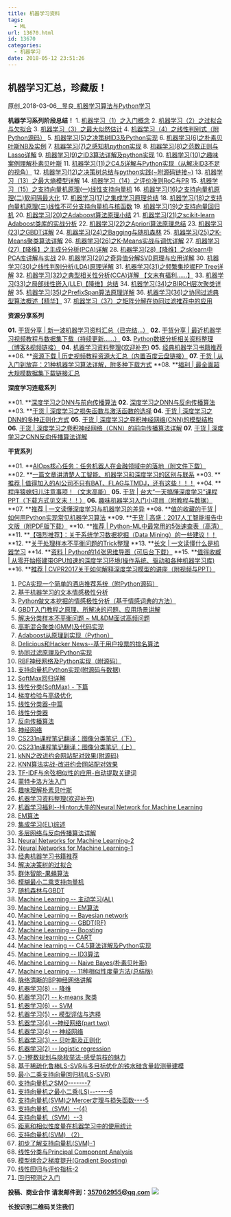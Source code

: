 ```yaml
---
title: 机器学习资料
tags:
  - ML
url: 13670.html
id: 13670
categories:
  - 机器学习
date: 2018-05-12 23:51:26
---
```


机器学习汇总，珍藏版！
-----------

原创_2018-03-06__昱良_[机器学习算法与Python学习](http://mp.weixin.qq.com/s?__biz=MzIxODM4MjA5MA==&mid=2247486051&idx=1&sn=f20320c032e8b931cc780af08386a53a&chksm=97ea2006a09da910bb1a72e7d48bae70a7c4729ef8b8e5b3698b94a86b8dbc42f53f902744d9&mpshare=1&scene=1&srcid=04250YqMJwbCngDvIt2nmdFZ##)

**机器学习系列阶段总结！** 1. [机器学习（1）之入门概念](http://mp.weixin.qq.com/s?__biz=MzIxODM4MjA5MA==&mid=2247484910&idx=1&sn=0ec78243f74a990bb66fd9c51d5eb2dc&chksm=97ea2f8ba09da69d366d703cf85cc9dd826995f2b70b803a7e27a7beacf6fa2696af0fd6c831&scene=21#wechat_redirect) 2. [机器学习（2）之过拟合与欠拟合](http://mp.weixin.qq.com/s?__biz=MzIxODM4MjA5MA==&mid=2247484913&idx=1&sn=c82442d99fedde50e4cc05536c2ae4c4&chksm=97ea2f94a09da682f81e76beac91ebebb54ecdcbeb1172d35fb38190bf0114ec867a95e3a93c&scene=21#wechat_redirect) 3. [机器学习（3）之最大似然估计](http://mp.weixin.qq.com/s?__biz=MzIxODM4MjA5MA==&mid=2247484944&idx=1&sn=ad751c6249d5eba6246b90c6ef576ca3&chksm=97ea2c75a09da56323cf8fea1a30d44b68601aaaaf7ff9df3a3633fb0d6a9a676d57826cae33&scene=21#wechat_redirect) 4. [机器学习（4）之线性判别式（附Python源码）](http://mp.weixin.qq.com/s?__biz=MzIxODM4MjA5MA==&mid=2247484970&idx=1&sn=6be0de98525c4d1667c56bb416725542&chksm=97ea2c4fa09da559a70e9c4ae1ef9f998a30dcf54d7be9c1e3bf76dce9bfa238d99eda58bfb4&scene=21#wechat_redirect) 5. [机器学习(5)之决策树ID3及Python实现](http://mp.weixin.qq.com/s?__biz=MzIxODM4MjA5MA==&mid=2247484973&idx=1&sn=f70ca85219d92272277e4a3d27691d3c&chksm=97ea2c48a09da55e86412563daac1def931bbd6fc663d7189a60d7cabf5670058ec7547104cb&scene=21#wechat_redirect) 6. [机器学习(6)之朴素贝叶斯NB及实例](http://mp.weixin.qq.com/s?__biz=MzIxODM4MjA5MA==&mid=2247484989&idx=1&sn=320a00e29b50a97b601c3d4462b57283&chksm=97ea2c58a09da54ec1a148089ee467d06077556314edda0f2563e1189eb7a3a9e0dc4108b302&scene=21#wechat_redirect) 7. [机器学习(7)之感知机python实现](http://mp.weixin.qq.com/s?__biz=MzIxODM4MjA5MA==&mid=2247484995&idx=1&sn=3ca0e5cc052c2c5b3a23acfcd89c48d7&chksm=97ea2c26a09da530c8d0b1d59bb8a88d6ca6649985aebd73e1fded4b65e352edf77ae4857619&scene=21#wechat_redirect) 8. [机器学习(8)之范数正则与Lasso详解](http://mp.weixin.qq.com/s?__biz=MzIxODM4MjA5MA==&mid=2247485016&idx=1&sn=0640169f6023d19f6f26dca87b98d9c1&chksm=97ea2c3da09da52bed67f18507908b546cc864aa9941ea4f57fe279d87a7683d9fd35507735a&scene=21#wechat_redirect) 9. [机器学习(9)之ID3算法详解及python实现](http://mp.weixin.qq.com/s?__biz=MzIxODM4MjA5MA==&mid=2247485031&idx=1&sn=a0aab7f59a779fb908fc971fe8c5ef65&chksm=97ea2c02a09da5144ae7bb4a35a1d1dad92736ea7c6512ae44532db750096c59dc7757e429d8&scene=21#wechat_redirect) 10. [机器学习(10)之趣味案例理解朴素贝叶斯](http://mp.weixin.qq.com/s?__biz=MzIxODM4MjA5MA==&mid=2247485046&idx=2&sn=f55e9bb03384053a7b7395b932a341fe&chksm=97ea2c13a09da50569840f60d3d28e5d6b023da4c7b9201603feaa8783e74f2769a25db040e1&scene=21#wechat_redirect) 11. [机器学习(11)之C4.5详解与Python实现（从解决ID3不足的视角）](http://mp.weixin.qq.com/s?__biz=MzIxODM4MjA5MA==&mid=2247485054&idx=1&sn=d1de732875d6c65cf5f0fd53e1f973cf&chksm=97ea2c1ba09da50dff9753c4ae647b4cb190e07fb0718025b4b68fa3f05c3b051132bf2e4e02&scene=21#wechat_redirect) 12. [机器学习(12)之决策树总结与python实践(~附源码链接~)](http://mp.weixin.qq.com/s?__biz=MzIxODM4MjA5MA==&mid=2247485062&idx=1&sn=57025533d1b6b3c6ef503c4181032f6c&chksm=97ea2ce3a09da5f58b829fba3e9e5cb83848651b246656a4a7f2539d3cdec13b4e5330a05b6b&scene=21#wechat_redirect) 13. [机器学习（13）之最大熵模型详解](http://mp.weixin.qq.com/s?__biz=MzIxODM4MjA5MA==&mid=2247485111&idx=1&sn=2b63e5a78a37240cc9b878b055a52d54&chksm=97ea2cd2a09da5c435446aef8eb6693331f9415a57918ac59d3e162e14f3d0b65e4b2d7e4e35&scene=21#wechat_redirect) 14. [机器学习（14）之评价准则RoC与PR](http://mp.weixin.qq.com/s?__biz=MzIxODM4MjA5MA==&mid=2247485138&idx=1&sn=0f5b9f2cad29890dbf9f82747d242260&chksm=97ea2cb7a09da5a1331f79950567c48bf0fb44bd0536ba33549485387a6797563cb61962ff41&scene=21#wechat_redirect) 15. [机器学习（15）之支持向量机原理(一)线性支持向量机](http://mp.weixin.qq.com/s?__biz=MzIxODM4MjA5MA==&mid=2247485164&idx=1&sn=71be7cf6d0fed6ff0aa7dfeaf4c7293c&chksm=97ea2c89a09da59f47f6ed9ffc1b9bfa08a3c171936baa2b9badc7df6e1183a7aed42c096f68&scene=21#wechat_redirect) 16. [机器学习(16)之支持向量机原理(二)软间隔最大化](http://mp.weixin.qq.com/s?__biz=MzIxODM4MjA5MA==&mid=2247485220&idx=1&sn=1d4bb87c0f4fc22a3d7829c4fae98b91&chksm=97ea2d41a09da457ff88f4546ceda05323a1b9e58bd09e41cf4641b5d9b6dd5475a6a985c654&scene=21#wechat_redirect) 17. [机器学习(17)之集成学习原理总结](http://mp.weixin.qq.com/s?__biz=MzIxODM4MjA5MA==&mid=2247485265&idx=1&sn=56ff748fb7608aecbf011d06b9d9f895&chksm=97ea2d34a09da4227328d5d17601bfb0d1d57e86175ebf06153daf9a8d9919e4bc0c2226ce2b&scene=21#wechat_redirect) 18. [机器学习(18)之支持向量机原理(三)线性不可分支持向量机与核函数](http://mp.weixin.qq.com/s?__biz=MzIxODM4MjA5MA==&mid=2247485332&idx=1&sn=4d82e5cd9b7f42b05614f8468a2c7750&chksm=97ea2df1a09da4e79a9d4d3f6251b138793deed4400f8efbe243cde3f9ec1de49e0af878afdc&scene=21#wechat_redirect) 19. [机器学习(19)之支持向量回归机](http://mp.weixin.qq.com/s?__biz=MzIxODM4MjA5MA==&mid=2247485366&idx=1&sn=c4c7f2281ac5a6b8ebd88216e4b53364&chksm=97ea2dd3a09da4c528a8817274a0a045b5894c1a0fae95c199521c666417159dfe3108871010&scene=21#wechat_redirect) 20. [机器学习(20)之Adaboost算法原理小结](http://mp.weixin.qq.com/s?__biz=MzIxODM4MjA5MA==&mid=2247485391&idx=1&sn=6cc7ed43cf163f8d3003fe4d987dd7e6&chksm=97ea2daaa09da4bc9094840d28309fb42495b8d92139a4176e33b3bd320fa4eee12a984927f9&scene=21#wechat_redirect) 21. [机器学习(21)之scikit-learn Adaboost类库的实战分析](http://mp.weixin.qq.com/s?__biz=MzIxODM4MjA5MA==&mid=2247485442&idx=2&sn=3b34581ad2a27962991188d09f6badee&chksm=97ea2267a09dab71bbfac9ccc31701ac9a6521f925196a7071941f284ad1ba173316b83c7e40&scene=21#wechat_redirect) 22. [机器学习(22)之Apriori算法原理总结](http://mp.weixin.qq.com/s?__biz=MzIxODM4MjA5MA==&mid=2247485452&idx=1&sn=3a572851379149c43e2e2b4dbeafc170&chksm=97ea2269a09dab7f649ccf03e132c06ea3ad140f75ba9673e43ef5f3deccdbaca7bfc47f7de6&scene=21#wechat_redirect) 23. [机器学习(23)之GBDT详解](http://mp.weixin.qq.com/s?__biz=MzIxODM4MjA5MA==&mid=2247485466&idx=1&sn=404e86529677d08364b2ece3a70c3d5d&chksm=97ea227fa09dab69f64e0b8c65738d813cd6bc0cf02ac27043772c64d8e48ac97f8a6ced7f31&scene=21#wechat_redirect) 24. [机器学习(24)之Bagging与随机森林](http://mp.weixin.qq.com/s?__biz=MzIxODM4MjA5MA==&mid=2247485529&idx=1&sn=62b9315f3beccbacbd325503eae94b39&chksm=97ea223ca09dab2acd0bc399d50ffc56a37c71e1e28b97724140d0c38e091fb440db34901850&scene=21#wechat_redirect) 25. [机器学习(25)之K-Means聚类算法详解](http://mp.weixin.qq.com/s?__biz=MzIxODM4MjA5MA==&mid=2247485535&idx=1&sn=1ff56bbe38da792efdbfedb353e5cb26&chksm=97ea223aa09dab2cf73d0f8eee487474000d5e9140644e54a66d5b5c270e8f42d33a5b9e1e43&scene=21#wechat_redirect) 26. [机器学习(26)之K-Means实战与调优详解](http://mp.weixin.qq.com/s?__biz=MzIxODM4MjA5MA==&mid=2247485628&idx=1&sn=e016004abc3a7892506ae135cc0da8e2&chksm=97ea22d9a09dabcf4c1ba90ca32296ec0d1e11c10e47e7dfb3037ab5c4cbb01b27269540f8b8&scene=21#wechat_redirect) 27. [机器学习(27)【降维】之主成分分析(PCA)详解](http://mp.weixin.qq.com/s?__biz=MzIxODM4MjA5MA==&mid=2247485644&idx=1&sn=a297c5b272f951333a1192c18daf8051&chksm=97ea22a9a09dabbf3318d8da3781797c817d3055738c6c0c27c81008b469152fb4c142aacf3c&scene=21#wechat_redirect) 28. [机器学习(28)【降维】之sklearn中PCA库讲解与实战](http://mp.weixin.qq.com/s?__biz=MzIxODM4MjA5MA==&mid=2247485660&idx=1&sn=39a118a8667a64a49916a31aa6ce5a4a&chksm=97ea22b9a09dabafc2fcc4d140f679409a9adc42c67cb0f50c7f102beeca9a5eb0609d937736&scene=21#wechat_redirect) 29. [机器学习(29)之奇异值分解SVD原理与应用详解](http://mp.weixin.qq.com/s?__biz=MzIxODM4MjA5MA==&mid=2247485672&idx=1&sn=808f895cdec633929664a87259ea508d&chksm=97ea228da09dab9b4c75c3f1b5b811771c7de10bcaa6482bb21ab316e0dfa5fae96a9fbeb4d4&scene=21#wechat_redirect) 30. [机器学习(30)之线性判别分析(LDA)原理详解](http://mp.weixin.qq.com/s?__biz=MzIxODM4MjA5MA==&mid=2247485702&idx=2&sn=7ee1e469774160f7063ecc1d79e02804&chksm=97ea2363a09daa7523e36e06d64179bac82905dd4832a52ef7fbfd13a2ef5127801137742914&scene=21#wechat_redirect) 31. [机器学习(31)之频繁集挖掘FP Tree详解](http://mp.weixin.qq.com/s?__biz=MzIxODM4MjA5MA==&mid=2247485729&idx=1&sn=aa6dd3ec2f8de16001adda015489138a&chksm=97ea2344a09daa52dc56ac9753323a30b089a2ad7e0beebbff2e9bb62ab7626e71ba1a6ed8ed&scene=21#wechat_redirect) 32. [机器学习(32)之典型相关性分析(CCA)详解 【文末有福利......】](http://mp.weixin.qq.com/s?__biz=MzIxODM4MjA5MA==&mid=2247485758&idx=1&sn=01f4799f0d6846282e09df2111924abc&chksm=97ea235ba09daa4da7fb912ae98ae41cb9d9d07e52e615ac9d2b64e9b08d469aaa10fa9640c7&scene=21#wechat_redirect) 33. [机器学习(33)之局部线性嵌入(LLE)【降维】总结](http://mp.weixin.qq.com/s?__biz=MzIxODM4MjA5MA==&mid=2247485783&idx=2&sn=d8b04adcfd9e278edf85e92b66a12dc2&chksm=97ea2332a09daa2424b3cbc3bb1651a51025c5e15bb919a0f20665ebf3dcce7cb4badb5a63a7&scene=21#wechat_redirect) 34. [机器学习(34)之BIRCH层次聚类详解](http://mp.weixin.qq.com/s?__biz=MzIxODM4MjA5MA==&mid=2247485789&idx=1&sn=8ed85a7312e03f57958923ad517e4fee&chksm=97ea2338a09daa2ecccdbc9b79d05d205059906d4cec6263f78f626e809b2f6e8795ce29cb6f&scene=21#wechat_redirect) 35. [机器学习(35)之PrefixSpan算法原理详解](http://mp.weixin.qq.com/s?__biz=MzIxODM4MjA5MA==&mid=2247485838&idx=1&sn=a9f5c6740833d4a27b59132b0ec71486&chksm=97ea23eba09daafdc5b203c80d916134eddf7101dbdeee0d07d9a792b576bb8b91789ed32e39&scene=21#wechat_redirect) 36. [机器学习(36)之协同过滤典型算法概述【精华】](http://mp.weixin.qq.com/s?__biz=MzIxODM4MjA5MA==&mid=2247485912&idx=1&sn=71cb5ecb6cdf8e15ffd74aa16ef60d8c&chksm=97ea23bda09daaabe63ce1f1a550dda741a0cda2296977cacb801c840a14bea3861fab808298&scene=21#wechat_redirect) 37. [机器学习（37）之矩阵分解在协同过滤推荐中的应用](http://mp.weixin.qq.com/s?__biz=MzIxODM4MjA5MA==&mid=2247485954&idx=1&sn=f655a3daab10384b1853316b88d75959&chksm=97ea2067a09da9710c11c0520fecad0e899ce501231841f7bc4ca25b22ed90d93ca1235f7838&scene=21#wechat_redirect)

**资源分享系列**

**01.** [干货分享 | 新一波机器学习资料汇总（已完结...）](http://mp.weixin.qq.com/s?__biz=MzIxODM4MjA5MA==&mid=2247484837&idx=1&sn=9741e1186c4bf05f35963fd429dd7edd&chksm=97ea2fc0a09da6d6787713af921b7a2b5006497c04940356da38a855bcd039afe608478a7857&scene=21#wechat_redirect) **02.** [干货分享 | 最近机器学习视频教程与数据集下载（持续更新......）](http://mp.weixin.qq.com/s?__biz=MzIxODM4MjA5MA==&mid=2247484808&idx=1&sn=b5dda738f123ad3e344d47499d6852b6&chksm=97ea2feda09da6fbd8feafc66f504723785c08053901433a7a6d6e90551205d5d701e6ae4844&scene=21#wechat_redirect) **03.** [Python数据分析相关资料整理（博客&视频链接）](http://mp.weixin.qq.com/s?__biz=MzIxODM4MjA5MA==&mid=2247484783&idx=1&sn=c8fc54132d5a567db59db57df0c51007&chksm=97ea2f0aa09da61cb34e4ad4e3157c8e7db1a03cda938d3859c7d56ee0e4d69c23e8c947a5df&scene=21#wechat_redirect) **04.** [机器学习资料整理(欢迎补充)](http://mp.weixin.qq.com/s?__biz=MzIxODM4MjA5MA==&mid=2247484497&idx=1&sn=07521fc365f32d1f10d2c841ced5bcde&chksm=97ea2e34a09da722b167e882c6e18732e9651c34720a35603c586cff461aa02a1585978a944f&scene=21#wechat_redirect) **05.** [经典机器学习书籍推荐](http://mp.weixin.qq.com/s?__biz=MzIxODM4MjA5MA==&mid=2247484327&idx=1&sn=8cde106c9989b1205e4f85401e0f997c&chksm=97ea29c2a09da0d4e5e9ba08a793787a7eca2f7e3f3f8dd08986b50e504be75266d5c97504d3&scene=21#wechat_redirect) **06. **[资源下载 | 历史视频教程资源大汇总（内置百度云盘链接）](http://mp.weixin.qq.com/s?__biz=MzIxODM4MjA5MA==&mid=2247485047&idx=1&sn=05ce2d4c8adcc433a2f714c86cbcb077&chksm=97ea2c12a09da5049d0b79603f5b51b3c502f56a74e3c397eaf925bca56e646030a631248343&scene=21#wechat_redirect) **07.** [干货 | 从入门到放弃：21种机器学习算法详解，附多种下载方式](http://mp.weixin.qq.com/s?__biz=MzIxODM4MjA5MA==&mid=2247485139&idx=1&sn=d535b653cc437bd11b5143f0d8be7b22&chksm=97ea2cb6a09da5a06008fb4bb21396d76769236d94cf0daf8fd102eda91ffd50887364a55a8e&scene=21#wechat_redirect) **08. **[福利 | 最全面超大规模数据集下载链接汇总](http://mp.weixin.qq.com/s?__biz=MzIxODM4MjA5MA==&mid=2247485187&idx=1&sn=557835b0e5e4e627ebbc3d3c16edb47f&chksm=97ea2d66a09da470051fb61e6ad5177655b88e89aed8dfd58da7d95c953551b28cef5bc5cdd8&scene=21#wechat_redirect)

**深度学习连载系列**

**01. **[深度学习之DNN与前向传播算法](http://mp.weixin.qq.com/s?__biz=MzIxODM4MjA5MA==&mid=2247485182&idx=1&sn=4ee89b6d5f4ee2eae38183be779870dd&chksm=97ea2c9ba09da58d876b471135c1d0a6e4a665ecfe86a301b909b273ebcf8bf7be80b06492c9&scene=21#wechat_redirect) **02.** [深度学习之DNN与反向传播算法](http://mp.weixin.qq.com/s?__biz=MzIxODM4MjA5MA==&mid=2247485238&idx=1&sn=dd6f20008062ea8493fc600e5244a5f0&chksm=97ea2d53a09da445e2b9b6a06bdb72d7e3190f77049c66ec33911ade356720ececd4932da18d&scene=21#wechat_redirect) **03. **[干货 | 深度学习之损失函数与激活函数的选择](http://mp.weixin.qq.com/s?__biz=MzIxODM4MjA5MA==&mid=2247485291&idx=2&sn=dd3d68ecca6bc17123eb16b46c51b771&chksm=97ea2d0ea09da418ff97dfd870f5e999e9b71543c3ce0df1aeef8527b21df1ba0ad1bcced046&scene=21#wechat_redirect) **04.** [干货 | 深度学习之DNN的多种正则化方式](http://mp.weixin.qq.com/s?__biz=MzIxODM4MjA5MA==&mid=2247485365&idx=1&sn=44ae9fa6ecea268f2283d37c7d177005&chksm=97ea2dd0a09da4c6c1a4d0020faef77ba0bc538d77c00ff9a4cfd576bd8be582829feb2fdd83&scene=21#wechat_redirect) **05.** [干货 | 深度学习之卷积神经网络(CNN)的模型结构](http://mp.weixin.qq.com/s?__biz=MzIxODM4MjA5MA==&mid=2247485502&idx=2&sn=a0c0c7815c73d847f0e264bf2db95a98&chksm=97ea225ba09dab4dcfa841f277fdf73b1b64f9ef3caba2dd7f6fd5eaf6261c45f3d66d5b55f4&scene=21#wechat_redirect) **06.** [干货 | 深度学习之卷积神经网络（CNN）的前向传播算法详解](http://mp.weixin.qq.com/s?__biz=MzIxODM4MjA5MA==&mid=2247485607&idx=1&sn=19684c53b1c785e28971db9e040cb145&chksm=97ea22c2a09dabd44b0f1b301c24c8bfd9ab83df380477d5c886fc3f36294cf371b456610bbc&scene=21#wechat_redirect) **07.** [干货 | 深度学习之CNN反向传播算法详解](http://mp.weixin.qq.com/s?__biz=MzIxODM4MjA5MA==&mid=2247485639&idx=1&sn=399782320630253c3c095826212a479f&chksm=97ea22a2a09dabb40b9f5f55165a89bae64cf297e744d948c5306d5ec9690800976fb8ec8467&scene=21#wechat_redirect)

**干货系列**

**01. **[AIOps核心任务：任务机器人在金融领域中的落地（附文件下载）](http://mp.weixin.qq.com/s?__biz=MzIxODM4MjA5MA==&mid=2247485499&idx=2&sn=3f5fe32866074ad82543a8f8129b7f2b&chksm=97ea225ea09dab484ebb137c5864e18eb90dfc189072e542e649165f5d863fca610e45837d27&scene=21#wechat_redirect) **02. **[一篇文章讲清楚人工智能、机器学习和深度学习的区别与联系](http://mp.weixin.qq.com/s?__biz=MzIxODM4MjA5MA==&mid=2247485511&idx=1&sn=ee2fa2c2d0f6ebd82f0a5880c7f65cef&chksm=97ea2222a09dab34d4315971e4082163acdc695025d0a6bb98869b1b7d31822af1ce9a447f25&scene=21#wechat_redirect) **03. **[推荐 | 值得加入的AI公司不只有BAT、FLAG与TMDJ，还有这些！！！](http://mp.weixin.qq.com/s?__biz=MzIxODM4MjA5MA==&mid=2247485544&idx=2&sn=abd8db188de50ae474285f24eaddd147&chksm=97ea220da09dab1bc5b2db004430f15cc0baf62ff47aa034e492f8e83b2b04dd18302de5ce01&scene=21#wechat_redirect) **04. **[程序猿媳妇儿注意事项！（文末高能）](http://mp.weixin.qq.com/s?__biz=MzIxODM4MjA5MA==&mid=2247485569&idx=1&sn=c7e5f9681f911884cfc073ee712eaa3d&chksm=97ea22e4a09dabf2868ff3c908065d70576650e89b0ad4341901a1983c5b5d34953ceb1f16c3&scene=21#wechat_redirect) **05.** [干货 | 台大“一天搞懂深度学习”课程PPT（下载方式见文末！！）](http://mp.weixin.qq.com/s?__biz=MzIxODM4MjA5MA==&mid=2247485579&idx=1&sn=60e988e29c6ab912f1323096f219744d&chksm=97ea22eea09dabf8249a73f4691b26caeddbae198056a21e75c360f787cc8f798eebf952341a&scene=21#wechat_redirect) **06.** [趣味机器学习入门小项目（附教程与数据）](http://mp.weixin.qq.com/s?__biz=MzIxODM4MjA5MA==&mid=2247485597&idx=2&sn=cc3520f682ddce9118a06dc1752ae4a4&chksm=97ea22f8a09dabee754faf3dc0b6d3ceb4c1faad6e626779c91bc4bd6a6a0a4d6e586b6cba1d&scene=21#wechat_redirect) **07. **[推荐 | 一文读懂深度学习与机器学习的差异](http://mp.weixin.qq.com/s?__biz=MzIxODM4MjA5MA==&mid=2247485635&idx=2&sn=1bf07e423647f4673aa1ee96ca3e12bf&chksm=97ea22a6a09dabb0179cee7d387b04b0a1d5b11e6e9d9301e8614b07a3659eadbde7ed378d37&scene=21#wechat_redirect) **08. **[值的收藏的干货 | 如何用Python实现常见机器学习算法](http://mp.weixin.qq.com/s?__biz=MzIxODM4MjA5MA==&mid=2247485649&idx=1&sn=f273e802f3d070a410a58accf9aa7d05&chksm=97ea22b4a09daba27bb7077bbb7e3243863c2aa1879fadfb16eb1f1591ec7d58b1c25b13c9df&scene=21#wechat_redirect) **09. **[干货 | 高盛：2017人工智能报告中文版（附PDF版下载）](http://mp.weixin.qq.com/s?__biz=MzIxODM4MjA5MA==&mid=2247485664&idx=1&sn=a8b81d4d835979c346c63bbc22dc99d9&chksm=97ea2285a09dab938e43f13f06ba253a1c3ecece4afb14df0787ff7188c9bc3943e1950e9cef&scene=21#wechat_redirect) **10. **[推荐 | Python-ML中最常用的5张速查表（高清）](http://mp.weixin.qq.com/s?__biz=MzIxODM4MjA5MA==&mid=2247485675&idx=2&sn=b6723227f60fb1db1d6d770da47e25f0&chksm=97ea228ea09dab98fe53c27b751e1f1350b60a9e55878b1bb462e227fcec18fcdab7cdb4149b&scene=21#wechat_redirect) **11. **[【强烈推荐】：关于系统学习数据挖掘（Data Mining）的一些建议！！](http://mp.weixin.qq.com/s?__biz=MzIxODM4MjA5MA==&mid=2247485679&idx=1&sn=65f3fdd90c054ff04916db45aed9f367&chksm=97ea228aa09dab9c18ac0b629a0e0a5145209d8335189ddffc9b8a1bc953b2cca42a748ffc3e&scene=21#wechat_redirect) **12. **[关于处理样本不平衡问题的Trick整理](http://mp.weixin.qq.com/s?__biz=MzIxODM4MjA5MA==&mid=2247485686&idx=2&sn=52a002afbe709d584b039143959e8dcb&chksm=97ea2293a09dab8576d97dfca5af76de417e4e98395ebb3d77ab6d2c6b131389477f398f7273&scene=21#wechat_redirect) **13. **[长文 | 一文读懂什么是机器学习](http://mp.weixin.qq.com/s?__biz=MzIxODM4MjA5MA==&mid=2247485492&idx=2&sn=3c10109206c9c890379f4489738fe13b&chksm=97ea2251a09dab47410cd57a99c6c797c60d61d6d4c0a1c39b1e82424470f7396cd9eeb11ba1&scene=21#wechat_redirect) **14. **[资料 | Python的14张思维导图（可后台下载）](http://mp.weixin.qq.com/s?__biz=MzIxODM4MjA5MA==&mid=2247485472&idx=1&sn=f96467cf078466a174bfaa2b871f7fc1&chksm=97ea2245a09dab532706f435a6498f67afcfd63ed6d7abc3d0c04260698aedd4812238c79693&scene=21#wechat_redirect) **15. **[值得收臧 | 从零开始搭建带GPU加速的深度学习环境(操作系统、驱动和各种机器学习库)](http://mp.weixin.qq.com/s?__biz=MzIxODM4MjA5MA==&mid=2247485443&idx=2&sn=0c89e43c4fc69b0d5bfe6e806b0bdc02&chksm=97ea2266a09dab70ec88ba2c6bf620fbaeb5a36da648da2139d073d81b0719d93ccddb54365a&scene=21#wechat_redirect) **16. **[推荐 | CVPR2017关于如何解释深度学习模型的讲座（附视频与PPT）](http://mp.weixin.qq.com/s?__biz=MzIxODM4MjA5MA==&mid=2247485422&idx=1&sn=768c67f7e65e52168c0e844d5cc9490e&chksm=97ea2d8ba09da49de52970d8b0979f0634550fc752f87a38594c610e61f4d5d03c863148a36e&scene=21#wechat_redirect)

1.  [PCA实现一个简单的酒店推荐系统（附Python源码）](http://mp.weixin.qq.com/s?__biz=MzIxODM4MjA5MA==&mid=2247484806&idx=2&sn=f363d0809858ede0d0ae2f8021b31102&chksm=97ea2fe3a09da6f554f85c8afb9f98beefe8eff5bf54741d6a7938d3edb19e295691a9794b8d&scene=21#wechat_redirect)
2.  [基于机器学习的文本情感极性分析](http://mp.weixin.qq.com/s?__biz=MzIxODM4MjA5MA==&mid=2247484798&idx=1&sn=461110825d681ce525118e95cbdbafb1&chksm=97ea2f1ba09da60db4fe79f902f12bae5c763d49c316940471c5399575015c7014b3174a25bf&scene=21#wechat_redirect)
3.  [Python做文本挖掘的情感极性分析（基于情感词典的方法）](http://mp.weixin.qq.com/s?__biz=MzIxODM4MjA5MA==&mid=2247484785&idx=1&sn=042a5cf3f50de984c8e422fc89cdd911&chksm=97ea2f14a09da6022d08cd68c1d8f373eb917acf13da41899cced7d3c45e94981bf7c38e3dbd&scene=21#wechat_redirect)
4.  [GBDT入门教程之原理、所解决的问题、应用场景讲解](http://mp.weixin.qq.com/s?__biz=MzIxODM4MjA5MA==&mid=2247484772&idx=1&sn=3ee9e2e63fb7161241ba55ac85377a25&chksm=97ea2f01a09da6173322167db58bbd57ff296a281f40dcc59aa22cfe3c1b16409a1b9ec1bbf0&scene=21#wechat_redirect)
5.  [解决分类样本不平衡问题 ~ ML&DM面试高频问题](http://mp.weixin.qq.com/s?__biz=MzIxODM4MjA5MA==&mid=2247484726&idx=1&sn=02cbc941b4aac4c49bfaaccb50467e22&chksm=97ea2f53a09da6457c67d92a7e9b4eba65415c2ffa56f7dda60f7fa97126bf77284dcf9d835f&scene=21#wechat_redirect)
6.  [高斯混合聚类(GMM)及代码实现](http://mp.weixin.qq.com/s?__biz=MzIxODM4MjA5MA==&mid=2247484723&idx=1&sn=cde53b943ddb10874b87f2be1d935349&chksm=97ea2f56a09da640799f2d291c7caaa8b0929a43d634bf98ca368ca1cd314cc829863c04b554&scene=21#wechat_redirect)
7.  [Adaboost从原理到实现（Python）](http://mp.weixin.qq.com/s?__biz=MzIxODM4MjA5MA==&mid=2247484717&idx=1&sn=148c8a03da4fad2673ea5f2d0ecd408d&chksm=97ea2f48a09da65e263833c7adbdca098b8ba0540c8bdcb78c46a1815e46081cefd80cd12b14&scene=21#wechat_redirect)
8.  [Delicious和Hacker News--基于用户投票的排名算法](http://mp.weixin.qq.com/s?__biz=MzIxODM4MjA5MA==&mid=2247484711&idx=2&sn=f74bb196101ca8d9f013e0895e6b930c&chksm=97ea2f42a09da654ac1aabcab07a37c618e547404f28d90b71a4f3087a8fdf55d619c70efbb3&scene=21#wechat_redirect)
9.  [协同过滤原理及Python实现](http://mp.weixin.qq.com/s?__biz=MzIxODM4MjA5MA==&mid=2247484693&idx=1&sn=c78c48599f794a2ae769dbebd4b345f5&chksm=97ea2f70a09da666d65776e9823fcd7d870879211a356e2372e4ab2b260dc893e15b82f1d85b&scene=21#wechat_redirect)
10.  [RBF神经网络及Python实现（附源码）](http://mp.weixin.qq.com/s?__biz=MzIxODM4MjA5MA==&mid=2247484679&idx=1&sn=dbf2489b6a2b372e57174b78c89670f6&chksm=97ea2f62a09da674e784c8b2db2971ba40186ff6126c860cef7c3a35fcfe1cdaf0239c12bdd2&scene=21#wechat_redirect)
11.  [支持向量机Python实现(附源码与数据)](http://mp.weixin.qq.com/s?__biz=MzIxODM4MjA5MA==&mid=2247484669&idx=1&sn=59f9c8df2bd84040669207ed9467f6cd&chksm=97ea2e98a09da78ee57628862fcce01bfaec2a646781627aa9350d7eb50f79dcddc946182542&scene=21#wechat_redirect)
12.  [SoftMax回归详解](http://mp.weixin.qq.com/s?__biz=MzIxODM4MjA5MA==&mid=2247484642&idx=1&sn=d912b46153fe41d5765a3b574ade9807&chksm=97ea2e87a09da79188c9068af7148670db894153d35ee89f46382c5be3986159c5f254fb923d&scene=21#wechat_redirect)
13.  [线性分类(SoftMax) - 下篇](http://mp.weixin.qq.com/s?__biz=MzIxODM4MjA5MA==&mid=2247484589&idx=1&sn=4c56ed90492d8ac85fc66fd42d4d998b&chksm=97ea2ec8a09da7de051f0c59f18dede5722793ffa999c8f4d01f389c368c09fb9a76a22f3366&scene=21#wechat_redirect)
14.  [梯度检验与高级优化](http://mp.weixin.qq.com/s?__biz=MzIxODM4MjA5MA==&mid=2247484582&idx=1&sn=d490271c963dca408e4d1f0d882b23ba&chksm=97ea2ec3a09da7d5aaa0181acfcc2eb70f5f3fbc13f91e1b3e03da2de89410e8726e8f8bcbc5&scene=21#wechat_redirect)
15.  [线性分类器-中篇](http://mp.weixin.qq.com/s?__biz=MzIxODM4MjA5MA==&mid=2247484579&idx=1&sn=1cb642f9a98a8bfe7009e8103cfd28c9&chksm=97ea2ec6a09da7d0b427d4978430c65bde21bc53b075044933a38ce3dd881cbbeb89a65281cb&scene=21#wechat_redirect)
16.  [线性分类器](http://mp.weixin.qq.com/s?__biz=MzIxODM4MjA5MA==&mid=2247484575&idx=1&sn=cc241859fdf965939fd146a157117c4c&chksm=97ea2efaa09da7ec8bf41850c7d2dbffa6262db1ca76743012ce66d3b03e31f4ebe70a18ab96&scene=21#wechat_redirect)
17.  [反向传播算法](http://mp.weixin.qq.com/s?__biz=MzIxODM4MjA5MA==&mid=2247484567&idx=1&sn=c0e36f7308910e38779e2eeb226282d7&chksm=97ea2ef2a09da7e47323e1adc0b2b42afd50d02a5ff629cc5301fc3ff5c52587625b5502ae71&scene=21#wechat_redirect)
18.  [神经网络](http://mp.weixin.qq.com/s?__biz=MzIxODM4MjA5MA==&mid=2247484558&idx=1&sn=9b50b11460f24e9e0d8d8404bbcecc19&chksm=97ea2eeba09da7fdf179b2152a5191d76b9639c0a124f02efdfafe72bad95f6a5c129b044a78&scene=21#wechat_redirect)
19.  [CS231n课程笔记翻译：图像分类笔记（下）](http://mp.weixin.qq.com/s?__biz=MzIxODM4MjA5MA==&mid=2247484546&idx=1&sn=8b123b58e18b99b7c29500d099648255&chksm=97ea2ee7a09da7f1d4356dc4dcb9fcea680e85d9bc27970c577e9c8a13483a0f2a6d15f3045e&scene=21#wechat_redirect)
20.  [CS231n课程笔记翻译：图像分类笔记（上）](http://mp.weixin.qq.com/s?__biz=MzIxODM4MjA5MA==&mid=2247484535&idx=1&sn=d8a275c7e28f9c202ac22764e33aa0f0&chksm=97ea2e12a09da704ea63956bea4367a5086fb49b7f73fa238451c4d4d2826b97a46b89dd935a&scene=21#wechat_redirect)
21.  [kNN之改进约会网站配对效果(附源码)](http://mp.weixin.qq.com/s?__biz=MzIxODM4MjA5MA==&mid=2247484526&idx=1&sn=fc280dd155b038d07047d1794304f964&chksm=97ea2e0ba09da71d0f2247b4d6d249b588502d735249478c681ea7391a3f420f700c447afeda&scene=21#wechat_redirect)
22.  [KNN算法实战-改进约会网站配对效果](http://mp.weixin.qq.com/s?__biz=MzIxODM4MjA5MA==&mid=2247484523&idx=1&sn=d0ce3af49bea07cd8288dc2e1fd16757&chksm=97ea2e0ea09da718d2b205e5185ba197573449d15b3375dda01000baca819b0991d0117da863&scene=21#wechat_redirect)
23.  [TF-IDF与余弦相似性的应用-自动提取关键词](http://mp.weixin.qq.com/s?__biz=MzIxODM4MjA5MA==&mid=2247484519&idx=1&sn=bb46a1c8860b7d7afb3b76a235b03657&chksm=97ea2e02a09da71439bd69624bfec84504c9146384ed2b2ed4912bc98834f34222e68a3aebdd&scene=21#wechat_redirect)
24.  [蒙特卡洛方法入门](http://mp.weixin.qq.com/s?__biz=MzIxODM4MjA5MA==&mid=2247484516&idx=1&sn=90f69b6d9ffc5177a18b84b8b27a828b&chksm=97ea2e01a09da7176a4d251a018923ead43379feb1c3ce4632bd0f0f697243d3115f7333409d&scene=21#wechat_redirect)
25.  [趣味理解朴素贝叶斯](http://mp.weixin.qq.com/s?__biz=MzIxODM4MjA5MA==&mid=2247484504&idx=1&sn=5d3be6f1a0b6513b9b0ca3aa8adec699&chksm=97ea2e3da09da72b2b6611fa15a8878bf60adaeb09a0c39ce347a9be6ff004add8a14eb9bfc1&scene=21#wechat_redirect)
26.  [机器学习资料整理(欢迎补充)](http://mp.weixin.qq.com/s?__biz=MzIxODM4MjA5MA==&mid=2247484497&idx=1&sn=07521fc365f32d1f10d2c841ced5bcde&chksm=97ea2e34a09da722b167e882c6e18732e9651c34720a35603c586cff461aa02a1585978a944f&scene=21#wechat_redirect)
27.  [机器学习福利--Hinton大牛的Neural Network for Machine Learning](http://mp.weixin.qq.com/s?__biz=MzIxODM4MjA5MA==&mid=2247484417&idx=1&sn=4d89aad4a9083cce1e3ac8996e0ed79c&chksm=97ea2e64a09da772825bc009b2d1a6216ed50c40fa4596a2a7c301fba77cb852e7e913ee4940&scene=21#wechat_redirect)
28.  [EM算法](http://mp.weixin.qq.com/s?__biz=MzIxODM4MjA5MA==&mid=2247484408&idx=1&sn=e9b5d8e5cda980b4c5e4e402e4a1c2e3&chksm=97ea299da09da08b992cbd5242efe7fe7ea6f71ee13e357e4e8c63331c65aef09accf1d4a116&scene=21#wechat_redirect)
29.  [集成学习(EL)综述](http://mp.weixin.qq.com/s?__biz=MzIxODM4MjA5MA==&mid=2247484405&idx=1&sn=75ba649309a01cdb941a448901c66329&chksm=97ea2990a09da086a3f4a1c54607e31e9a4fda82ae60f1424b655de66eb749a0e693a4c5bfce&scene=21#wechat_redirect)
30.  [多层网络与反向传播算法详解](http://mp.weixin.qq.com/s?__biz=MzIxODM4MjA5MA==&mid=2247484398&idx=1&sn=d1aa3002eeeb79528dbd4a94c8fe13c2&chksm=97ea298ba09da09d4166fe77b9a83dd02c9dab673320a4781e86997f0f507d7969ba4acabb93&scene=21#wechat_redirect)
31.  [Neural Networks for Machine Learning-2](http://mp.weixin.qq.com/s?__biz=MzIxODM4MjA5MA==&mid=2247484342&idx=1&sn=9492c7d488d96759a3f7fd8bca493355&chksm=97ea29d3a09da0c5a224c98350359ec2a3849eea3763b46ba66128d2de072a3a8bb7f92f3b7f&scene=21#wechat_redirect)
32.  [Neural Networks for Machine Learning-1](http://mp.weixin.qq.com/s?__biz=MzIxODM4MjA5MA==&mid=2247484334&idx=1&sn=20df411bca88580d3a1b5b76c1178f98&chksm=97ea29cba09da0dd52f8842c5d4867da7bfc16c9d89cf87ea181d5e19c1957faa9f7076eef31&scene=21#wechat_redirect)
33.  [经典机器学习书籍推荐](http://mp.weixin.qq.com/s?__biz=MzIxODM4MjA5MA==&mid=2247484327&idx=1&sn=8cde106c9989b1205e4f85401e0f997c&chksm=97ea29c2a09da0d4e5e9ba08a793787a7eca2f7e3f3f8dd08986b50e504be75266d5c97504d3&scene=21#wechat_redirect)
34.  [解决决策树的过拟合](http://mp.weixin.qq.com/s?__biz=MzIxODM4MjA5MA==&mid=2247484318&idx=1&sn=672e6fe8194a863aaf6563ee70188d1f&chksm=97ea29fba09da0ed3851dcec0051ec342693065f667eb2364441ca3ace2e20134c86152650da&scene=21#wechat_redirect)
35.  [群体智能-果蝇算法](http://mp.weixin.qq.com/s?__biz=MzIxODM4MjA5MA==&mid=2247484310&idx=1&sn=e59bd74d6f95afa6a8ac6d34f0f26c50&chksm=97ea29f3a09da0e5da396d26598d2ca7ac713a5d1de746fef2d7080338a8669194b3f16ad782&scene=21#wechat_redirect)
36.  [模糊最小二乘支持向量机](http://mp.weixin.qq.com/s?__biz=MzIxODM4MjA5MA==&mid=2247484303&idx=1&sn=233f31485ff809e5f28d2250d51a9624&chksm=97ea29eaa09da0fcfe85e0176a2932a85112e13c8e5da9167d3639a248ff4a13b349398bf3a4&scene=21#wechat_redirect)
37.  [随机森林与GBDT](http://mp.weixin.qq.com/s?__biz=MzIxODM4MjA5MA==&mid=2247484241&idx=2&sn=55e62078f82cd3ca4bb755771e6bbe41&chksm=97ea2934a09da022447592af121c3ce662b8a58c98ca955e1819e81ab8877fc09033511416a6&scene=21#wechat_redirect)
38.  [Machine Learning -- 主动学习(AL)](http://mp.weixin.qq.com/s?__biz=MzIxODM4MjA5MA==&mid=2247484074&idx=1&sn=f6a2e16eacdc284278047d1a4a94e0e4&scene=21#wechat_redirect)
39.  [Machine Learning -- EM算法](http://mp.weixin.qq.com/s?__biz=MzIxODM4MjA5MA==&mid=2247484058&idx=1&sn=fbcf47f3c321839a076cdad48341698d&scene=21#wechat_redirect)
40.  [Machine Learning -- Bayesian network](http://mp.weixin.qq.com/s?__biz=MzIxODM4MjA5MA==&mid=2247484052&idx=1&sn=66936d608ee1977483a99730bbbdf97c&scene=21#wechat_redirect)
41.  [Machine Learning -- GBDT(RF)](http://mp.weixin.qq.com/s?__biz=MzIxODM4MjA5MA==&mid=2247484048&idx=1&sn=05a934d27742518a32fbfc91b53e4c06&scene=21#wechat_redirect)
42.  [Machine Learning -- Boosting](http://mp.weixin.qq.com/s?__biz=MzIxODM4MjA5MA==&mid=2247484043&idx=1&sn=b7e01919f8a2dbe9d8e77fbaad678035&scene=21#wechat_redirect)
43.  [Machine learning -- CART](http://mp.weixin.qq.com/s?__biz=MzIxODM4MjA5MA==&mid=2247484035&idx=1&sn=0f214108594cc2d368649f0888050523&scene=21#wechat_redirect)
44.  [Machine learning -- C4.5算法详解及Python实现](http://mp.weixin.qq.com/s?__biz=MzIxODM4MjA5MA==&mid=2247484028&idx=1&sn=4cbe2ad617912e522fc87742683c1b3f&scene=21#wechat_redirect)
45.  [Machine Learning -- ID3算法](http://mp.weixin.qq.com/s?__biz=MzIxODM4MjA5MA==&mid=2247483998&idx=1&sn=ed4df7065fd382a23238bdfd18f9465e&scene=21#wechat_redirect)
46.  [Machine Learning -- Naive Bayes(朴素贝叶斯)](http://mp.weixin.qq.com/s?__biz=MzIxODM4MjA5MA==&mid=2247483991&idx=1&sn=640011ce4aadbf8d5ce4ee87e82ef7e9&scene=21#wechat_redirect)
47.  [Machine Learning -- 11种相似性度量方法(总结版)](http://mp.weixin.qq.com/s?__biz=MzIxODM4MjA5MA==&mid=2247483976&idx=1&sn=9e145d15ea6743a509ed662dc6095bd9&scene=21#wechat_redirect)
48.  [脉络清晰的BP神经网络讲解](http://mp.weixin.qq.com/s?__biz=MzIxODM4MjA5MA==&mid=2247483966&idx=1&sn=8dcb9faa27dcc2d4618bed6a8adf7761&scene=21#wechat_redirect)
49.  [机器学习(8) -- 降维](http://mp.weixin.qq.com/s?__biz=MzIxODM4MjA5MA==&mid=2247483961&idx=1&sn=61d2f4692e5fd70d4ef291eb611aa133&scene=21#wechat_redirect)
50.  [机器学习(7) -- k-means 聚类](http://mp.weixin.qq.com/s?__biz=MzIxODM4MjA5MA==&mid=2247483956&idx=1&sn=05bce37c45a9a1754c4e1314593ed3d5&scene=21#wechat_redirect)
51.  [机器学习(6) -- SVM](http://mp.weixin.qq.com/s?__biz=MzIxODM4MjA5MA==&mid=2247483948&idx=1&sn=b96cf4c20faab0e25d5fd737aaf3bca3&scene=21#wechat_redirect)
52.  [机器学习(5) -- 模型评估与选择](http://mp.weixin.qq.com/s?__biz=MzIxODM4MjA5MA==&mid=2247483940&idx=1&sn=8b6e8ccfa81dadba62e8b9b8c621116a&scene=21#wechat_redirect)
53.  [机器学习(4) --神经网络(part two)](http://mp.weixin.qq.com/s?__biz=MzIxODM4MjA5MA==&mid=2247483935&idx=1&sn=28e4851b26bf8fc88ab28c07b3456548&scene=21#wechat_redirect)
54.  [机器学习(4) -- 神经网络](http://mp.weixin.qq.com/s?__biz=MzIxODM4MjA5MA==&mid=2247483925&idx=1&sn=610cdedafa15f7b801bc026eb7347455&scene=21#wechat_redirect)
55.  [机器学习(3) -- 贝叶斯及正则化](http://mp.weixin.qq.com/s?__biz=MzIxODM4MjA5MA==&mid=2247483918&idx=1&sn=e15b6baebbaf57c4cb20fb462ce5090e&scene=21#wechat_redirect)
56.  [机器学习(2) -- logistic regression](http://mp.weixin.qq.com/s?__biz=MzIxODM4MjA5MA==&mid=2247483913&idx=1&sn=514405846d8bcf28f50b1b8460c10ff1&scene=21#wechat_redirect)
57.  [0-1整数规划与隐枚举法-感受剪枝的魅力](http://mp.weixin.qq.com/s?__biz=MzIxODM4MjA5MA==&mid=2247483905&idx=1&sn=c710e051f1eea83e0252aeaa0b97b05b&scene=21#wechat_redirect)
58.  [基于稀疏化鲁棒LS-SVR与多目标优化的铁水硅含量软测量建模](http://mp.weixin.qq.com/s?__biz=MzIxODM4MjA5MA==&mid=2247483895&idx=1&sn=cc15e9a063d69511d79b90fe435b17fb&scene=21#wechat_redirect)
59.  [最小二乘支持向量回归机(LS-SVR)](http://mp.weixin.qq.com/s?__biz=MzIxODM4MjA5MA==&mid=2247483853&idx=1&sn=9f1a99ab31023d8009aeb3f0ea539133&scene=21#wechat_redirect)
60.  [支持向量机之SMO-------7](http://mp.weixin.qq.com/s?__biz=MzIxODM4MjA5MA==&mid=2247483839&idx=1&sn=b480765dabf01b6cb140a5dd990c8c3a&scene=21#wechat_redirect)
61.  [支持向量机之最小二乘(LS)-------6](http://mp.weixin.qq.com/s?__biz=MzIxODM4MjA5MA==&mid=2247483811&idx=1&sn=7cdcec1998cb531f9d1fda4585ad1773&scene=21#wechat_redirect)
62.  [支持向量机(SVM)之Mercer定理与损失函数----5](http://mp.weixin.qq.com/s?__biz=MzIxODM4MjA5MA==&mid=2247483787&idx=1&sn=22f07819ef39466a8aaabfc3a6966ef2&scene=21#wechat_redirect)
63.  [支持向量机（SVM）--(4)](http://mp.weixin.qq.com/s?__biz=MzIxODM4MjA5MA==&mid=2247483770&idx=1&sn=b5b6ab1278c86045cd79b35ffe473685&scene=21#wechat_redirect)
64.  [支持向量机（SVM）--3](http://mp.weixin.qq.com/s?__biz=MzIxODM4MjA5MA==&mid=2247483749&idx=1&sn=68011c8b274d27d6b717ab7f673a0d8f&scene=21#wechat_redirect)
65.  [距离和相似性度量在机器学习中的使用统计](http://mp.weixin.qq.com/s?__biz=MzIxODM4MjA5MA==&mid=2247483717&idx=1&sn=7a31ea37aac9d6b652d8116d8c7ae640&scene=21#wechat_redirect)
66.  [支持向量机(SVM) （2）](http://mp.weixin.qq.com/s?__biz=MzIxODM4MjA5MA==&mid=2247483712&idx=1&sn=c390cc0cc60abd55c42e2f0e75652ce2&scene=21#wechat_redirect)
67.  [初步了解支持向量机(SVM)-1](http://mp.weixin.qq.com/s?__biz=MzIxODM4MjA5MA==&mid=2247483691&idx=1&sn=e221fcb539cef45a07a0ef9bd6876d8d&scene=21#wechat_redirect)
68.  [线性分类与Principal Component Analysis](http://mp.weixin.qq.com/s?__biz=MzIxODM4MjA5MA==&mid=2247483679&idx=1&sn=f48de9eb0b62525eebffbb9eef65dd1a&scene=21#wechat_redirect)
69.  [模型组合之梯度提升(Gradient Boosting)](http://mp.weixin.qq.com/s?__biz=MzIxODM4MjA5MA==&mid=2247483672&idx=1&sn=9d818828bb4fecface94dc6b73759651&scene=21#wechat_redirect)
70.  [线性回归与评价指标-2](http://mp.weixin.qq.com/s?__biz=MzIxODM4MjA5MA==&mid=2247483665&idx=1&sn=337610d697aaa4411f882a738806c491&scene=21#wechat_redirect)
71.  [回归预测之入门](http://mp.weixin.qq.com/s?__biz=MzIxODM4MjA5MA==&mid=2247483659&idx=1&sn=1dee7c2f6ae5f7f38a2ebf0eef4a7179&scene=21#wechat_redirect)

**投稿、商业合作** **请发邮件到：357062955@qq.com** ![](content://com.evernote.evernoteprovider/user/17011625/notes/a6cbecf4-edf8-478a-a7be-9ee237dafb6e/resources/0b9d422270dcb3d3494527fcd6902855)

**长按识别二维码关注我们**